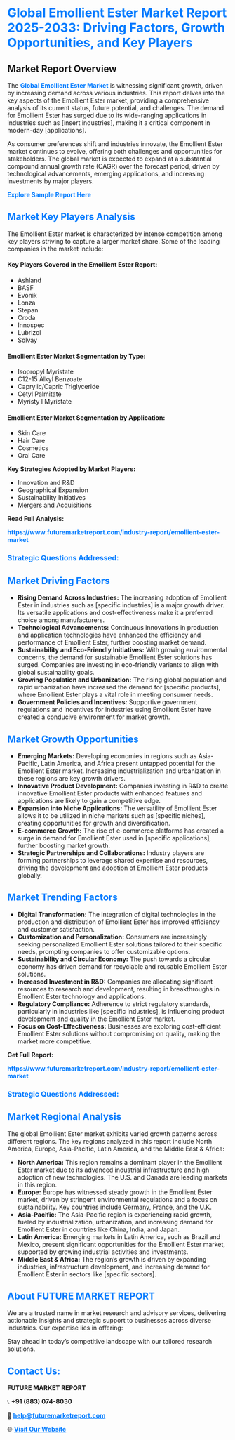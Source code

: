 <h1 style="color: #007BFF;">Global Emollient Ester Market Report 2025-2033: Driving Factors, Growth Opportunities, and Key Players</h1>

<section id="overview">
<h2>Market Report Overview</h2>
<p>The <a href="https://www.futuremarketreport.com/industry-report/emollient-ester-market" style="color: #007BFF; text-decoration: none;"><strong>Global Emollient Ester Market</strong></a> is witnessing significant growth, driven by increasing demand across various industries. This report delves into the key aspects of the Emollient Ester market, providing a comprehensive analysis of its current status, future potential, and challenges. The demand for Emollient Ester has surged due to its wide-ranging applications in industries such as [insert industries], making it a critical component in modern-day [applications].</p>
<p>As consumer preferences shift and industries innovate, the Emollient Ester market continues to evolve, offering both challenges and opportunities for stakeholders. The global market is expected to expand at a substantial compound annual growth rate (CAGR) over the forecast period, driven by technological advancements, emerging applications, and increasing investments by major players.</p>
</section>

<section id="overview">
<p><a href="https://www.futuremarketreport.com/request-sample/reportId=88068" style="color: #007BFF; text-decoration: none;"><strong>Explore Sample Report Here</strong></a></p>
</section>

<section id="key-players">
<h2 style="color: #007BFF;">Market Key Players Analysis</h2>
<p>The Emollient Ester market is characterized by intense competition among key players striving to capture a larger market share. Some of the leading companies in the market include:</p>
<h4>Key Players Covered in the Emollient Ester Report:</h4>
<ul><li>Ashland</li><li>BASF</li><li>Evonik</li><li>Lonza</li><li>Stepan</li><li>Croda</li><li>Innospec</li><li>Lubrizol</li><li>Solvay</li></ul>
<h4>Emollient Ester Market Segmentation by Type:</h4>
<ul><li>Isopropyl Myristate</li><li>C12-15 Alkyl Benzoate</li><li>Caprylic/Capric Triglyceride</li><li>Cetyl Palmitate</li><li>Myristy l Myristate</li></ul>

<h4>Emollient Ester Market Segmentation by Application:</h4>
<ul><li>Skin Care</li><li>Hair Care</li><li>Cosmetics</li><li>Oral Care</li></ul>
<p><strong>Key Strategies Adopted by Market Players:</strong></p>
<ul>
<li>Innovation and R&D</li>
<li>Geographical Expansion</li>
<li>Sustainability Initiatives</li>
<li>Mergers and Acquisitions</li>
</ul>
</section>

<section>
<p><strong>Read Full Analysis: </strong></p><a href="https://www.futuremarketreport.com/industry-report/emollient-ester-market" style="color: #007BFF; text-decoration: none;"><strong>https://www.futuremarketreport.com/industry-report/emollient-ester-market</strong></a>
<h3 style="color: #007BFF;">Strategic Questions Addressed:</h3>
</section>

<section id="driving-factors">
<h2 style="color: #007BFF;">Market Driving Factors</h2>
<ul>
<li><strong>Rising Demand Across Industries:</strong> The increasing adoption of Emollient Ester in industries such as [specific industries] is a major growth driver. Its versatile applications and cost-effectiveness make it a preferred choice among manufacturers.</li>
<li><strong>Technological Advancements:</strong> Continuous innovations in production and application technologies have enhanced the efficiency and performance of Emollient Ester, further boosting market demand.</li>
<li><strong>Sustainability and Eco-Friendly Initiatives:</strong> With growing environmental concerns, the demand for sustainable Emollient Ester solutions has surged. Companies are investing in eco-friendly variants to align with global sustainability goals.</li>
<li><strong>Growing Population and Urbanization:</strong> The rising global population and rapid urbanization have increased the demand for [specific products], where Emollient Ester plays a vital role in meeting consumer needs.</li>
<li><strong>Government Policies and Incentives:</strong> Supportive government regulations and incentives for industries using Emollient Ester have created a conducive environment for market growth.</li>
</ul>
</section>

<section id="growth-opportunities">
<h2 style="color: #007BFF;">Market Growth Opportunities</h2>
<ul>
<li><strong>Emerging Markets:</strong> Developing economies in regions such as Asia-Pacific, Latin America, and Africa present untapped potential for the Emollient Ester market. Increasing industrialization and urbanization in these regions are key growth drivers.</li>
<li><strong>Innovative Product Development:</strong> Companies investing in R&D to create innovative Emollient Ester products with enhanced features and applications are likely to gain a competitive edge.</li>
<li><strong>Expansion into Niche Applications:</strong> The versatility of Emollient Ester allows it to be utilized in niche markets such as [specific niches], creating opportunities for growth and diversification.</li>
<li><strong>E-commerce Growth:</strong> The rise of e-commerce platforms has created a surge in demand for Emollient Ester used in [specific applications], further boosting market growth.</li>
<li><strong>Strategic Partnerships and Collaborations:</strong> Industry players are forming partnerships to leverage shared expertise and resources, driving the development and adoption of Emollient Ester products globally.</li>
</ul>
</section>

<section id="trending-factors">
<h2 style="color: #007BFF;">Market Trending Factors</h2>
<ul>
<li><strong>Digital Transformation:</strong> The integration of digital technologies in the production and distribution of Emollient Ester has improved efficiency and customer satisfaction.</li>
<li><strong>Customization and Personalization:</strong> Consumers are increasingly seeking personalized Emollient Ester solutions tailored to their specific needs, prompting companies to offer customizable options.</li>
<li><strong>Sustainability and Circular Economy:</strong> The push towards a circular economy has driven demand for recyclable and reusable Emollient Ester solutions.</li>
<li><strong>Increased Investment in R&D:</strong> Companies are allocating significant resources to research and development, resulting in breakthroughs in Emollient Ester technology and applications.</li>
<li><strong>Regulatory Compliance:</strong> Adherence to strict regulatory standards, particularly in industries like [specific industries], is influencing product development and quality in the Emollient Ester market.</li>
<li><strong>Focus on Cost-Effectiveness:</strong> Businesses are exploring cost-efficient Emollient Ester solutions without compromising on quality, making the market more competitive.</li>
</ul>
</section>

<section>
<p><strong>Get Full Report: </strong></p><a href="https://www.futuremarketreport.com/industry-report/emollient-ester-market" style="color: #007BFF; text-decoration: none;"><strong>https://www.futuremarketreport.com/industry-report/emollient-ester-market</strong></a>
<h3 style="color: #007BFF;">Strategic Questions Addressed:</h3>
</section>


<section id="regional-analysis">
<h2 style="color: #007BFF;">Market Regional Analysis</h2>
<p>The global Emollient Ester market exhibits varied growth patterns across different regions. The key regions analyzed in this report include North America, Europe, Asia-Pacific, Latin America, and the Middle East & Africa:</p>
<ul>
<li><strong>North America:</strong> This region remains a dominant player in the Emollient Ester market due to its advanced industrial infrastructure and high adoption of new technologies. The U.S. and Canada are leading markets in this region.</li>
<li><strong>Europe:</strong> Europe has witnessed steady growth in the Emollient Ester market, driven by stringent environmental regulations and a focus on sustainability. Key countries include Germany, France, and the U.K.</li>
<li><strong>Asia-Pacific:</strong> The Asia-Pacific region is experiencing rapid growth, fueled by industrialization, urbanization, and increasing demand for Emollient Ester in countries like China, India, and Japan.</li>
<li><strong>Latin America:</strong> Emerging markets in Latin America, such as Brazil and Mexico, present significant opportunities for the Emollient Ester market, supported by growing industrial activities and investments.</li>
<li><strong>Middle East & Africa:</strong> The region’s growth is driven by expanding industries, infrastructure development, and increasing demand for Emollient Ester in sectors like [specific sectors].</li>
</ul>
</section>

<footer>
<h2 style="color: #007BFF;">About FUTURE MARKET REPORT</h2>
<p>We are a trusted name in market research and advisory services, delivering actionable insights and strategic support to businesses across diverse industries. Our expertise lies in offering:</p>

<p>Stay ahead in today’s competitive landscape with our tailored research solutions.</p>

<h2 style="color: #007BFF;">Contact Us:</h2>
<p><strong>FUTURE MARKET REPORT</strong></p>
<p>📞 <strong>+91 (883) 074-8030</strong></p>
<p>📧 <strong><a href="mailto:help@futuremarketreport.com" style="color: #007BFF;">help@futuremarketreport.com</a></strong></p>
<p>🌐 <strong><a href="https://www.futuremarketreport.com/" style="color: #007BFF;">Visit Our Website</a></strong></p>
</footer>